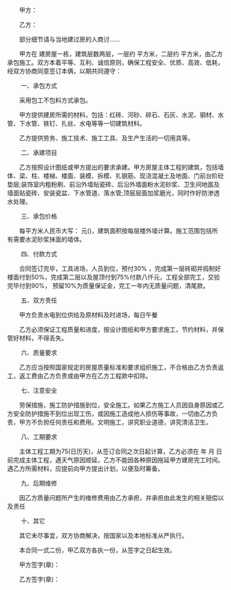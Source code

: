 
 


　　甲方：


　　乙方：


　　部分细节请与当地建过房的人商讨……


　　甲方在 建房屋一栋，建筑层数两层，一层约 平方米，二层约 平方米，由乙方承包施工。双方本着平等、互利、诚信原则，确保工程安全、优质、高效、低耗，经双方协商同意签订本俩，以期共同遵守：


　　
一、承包方式



　　采用包工不包料方式承包。


　　甲方提供建房所需的材料，包括：红砖、河砂、碎石、石灰、水泥、钢材、水管、下水管、铁钉、扎丝、水电等等一切建筑材料。


　　乙方提供劳务、施工技术、施工工具、及生产生活的一切用具等。


　
　二、承建项目



　　乙方按照设计图纸或甲方提出的要求承建。甲方房屋主体工程的建筑，包括墙体、梁、柱、楼梯、楼面、装模、拆模、扎钢筋、现浇混凝土及地面、门前台阶砼垫层;装饰室内粗粉刷、前沿外墙贴瓷砖、后沿外墙面粉水泥砂浆、卫生间地面及墙面贴瓷砖、安装瓷盆、下水管道、落水管;顶层层面加浆磨光，同时作好防渗透水处理。


　　
三、承包价格



　　每平方米人民币大写： 元()，建筑面积按每层楼外墙计算。施工范围包括所有需要水泥砂浆抹面的墙体。


　　
四、付款方式



　　合同签订完毕，工具进场，人员到位，预付30% ，完成第一层砖砌并捣制好楼面付到50%，完成第二层以及屋顶付到75%付款八仟元，工程全部完工，交验完毕付到90%， 预留10%为质量保证金，完工一年内无质量问题，清尾款。


　　
五、双方责任



　　甲方负责水电到位供给及原材料及时进场，每日午餐


　　乙方必须保证工程质量和进度，按设计图纸和甲方要求施工，节约材料，并保管好材料，不得丢失。


　　
六、质量要求



　　乙方应当按照国家规定的房屋质量标准和要求组织施工，不合格由乙方负责返工，返工费由乙方负责或由甲方在乙方工程款中扣除。


　　
七、注意安全



　　劳保措施，施工防护措施到位，安全施工。如果乙方施工人员因自身原因或乙方安全防护措施不到位出现工伤，或因施工造成他人损伤等事故，一切由乙方负责，甲方不负担任何责任和费用。文明施工，讲究职业道德，讲究清洁卫生。


　　
八、工期要求



　　主体工程工期为75(日历天)，从签订合同之次日起计算，乙方必须在 年 月 日前完成主体工程，遇天气原因顺延，乙方不能因各种原因拖延甲方建房完工时间。遇乙方所需材料，应提前向甲方提出计划，以便及时筹备。


　　
九、后期维修



　　因乙方质量问题所产生的维修费用由乙方承担，并承担由此发生的相关赔偿以及责任


　　
十、其它



　　其它未尽事宜，双方协商解决，按国家以及本地标准从严执行。


　　本合同一式二份，甲乙双方各执一份，从签字之日起生效。


　　甲方签字(章)：


　　乙方签字(章)：




 


 

 
 
 
 
 
  


  
 

  


  


  
 
 
 
 

